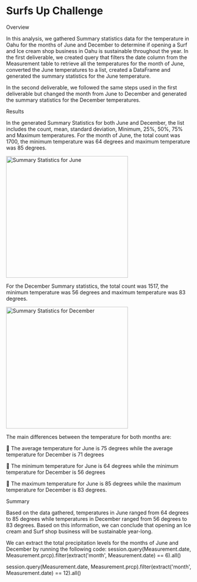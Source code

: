# Surfs Up Challenge
Overview

In this analysis, we gathered Summary statistics data for the temperature in Oahu for the months of June and December to determine if opening a Surf and Ice cream shop business in Oahu is sustainable throughout the year.  In the first deliverable, we created query that filters the date column from the Measurement table to retrieve all the temperatures for the month of June, converted the June temperatures to a list, created a DataFrame and generated the summary statistics for the June temperature.

In the second deliverable, we followed the same steps used in the first deliverable but changed the month from June to December and generated the summary statistics for the December temperatures. 

Results

In the generated Summary Statistics for both June and December, the list includes the count, mean, standard deviation, Minimum, 25%, 50%, 75% and Maximum temperatures. For the month of June, the total count was 1700, the minimum temperature was 64 degrees and maximum temperature was 85 degrees.

<img width="331" alt="Summary Statistics for June " src="https://user-images.githubusercontent.com/85265504/152091577-49c317d6-7c05-4ad8-96dd-e1fff860db86.png">

For the December Summary statistics, the total count was 1517, the minimum temperature was 56 degrees and maximum temperature was 83 degrees. 

<img width="331" alt="Summary Statistics for December" src="https://user-images.githubusercontent.com/85265504/152091608-c50c6014-dd77-4e5e-a5a0-13bdcfa0b684.png">

The main differences between the temperature for both months are: 

	The average temperature for June is 75 degrees while the average temperature for December is 71 degrees

	The minimum temperature for June is 64 degrees while the minimum temperature for December is 56 degrees


	The maximum temperature for June is 85 degrees while the maximum temperature for December is 83 degrees.

Summary

Based on the data gathered, temperatures in June ranged from 64 degrees to 85 degrees while temperatures in December ranged from 56 degrees to 83 degrees. Based on this information, we can conclude that opening an Ice cream and Surf shop business will be sustainable year-long. 

We can extract the total precipitation levels for the months of June and December by running the following code: 
session.query(Measurement.date, Measurement.prcp).filter(extract('month', Measurement.date) == 6).all()

session.query(Measurement.date, Measurement.prcp).filter(extract('month', Measurement.date) == 12).all()
